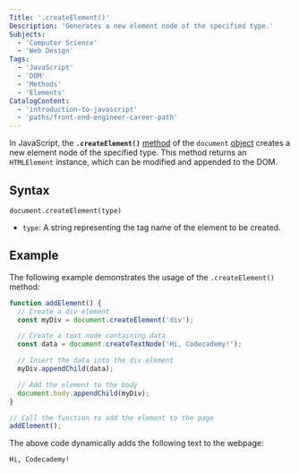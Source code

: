 ```yaml
---
Title: '.createElement()'
Description: 'Generates a new element node of the specified type.'
Subjects:
  - 'Computer Science'
  - 'Web Design'
Tags:
  - 'JavaScript'
  - 'DOM'
  - 'Methods'
  - 'Elements'
CatalogContent:
  - 'introduction-to-javascript'
  - 'paths/front-end-engineer-career-path'
---
```


In JavaScript, the **`.createElement()`** [method](https://www.codecademy.com/resources/docs/javascript/methods) of the `document` [object](https://www.codecademy.com/resources/docs/javascript/objects) creates a new element node of the specified type. This method returns an `HTMLElement` instance, which can be modified and appended to the DOM.

## Syntax

```pseudo
document.createElement(type)
```

- `type`: A string representing the tag name of the element to be created.

## Example

The following example demonstrates the usage of the `.createElement()` method:

```js
function addElement() {
  // Create a div element
  const myDiv = document.createElement('div');

  // Create a text node containing data
  const data = document.createTextNode('Hi, Codecademy!');

  // Insert the data into the div element
  myDiv.appendChild(data);

  // Add the element to the body
  document.body.appendChild(myDiv);
}

// Call the function to add the element to the page
addElement();
```

The above code dynamically adds the following text to the webpage:

```plaintext
Hi, Codecademy!
```
